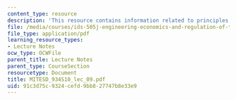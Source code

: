 ```yaml
---
content_type: resource
description: 'This resource contains information related to principles of microeconomics.  '
file: /media/courses/ids-505j-engineering-economics-and-regulation-of-the-electric-power-sector-spring-2010/91c3d75c9324cefd9bb827747b8e33e9_MITESD_934S10_lec_09.pdf
file_type: application/pdf
learning_resource_types:
- Lecture Notes
ocw_type: OCWFile
parent_title: Lecture Notes
parent_type: CourseSection
resourcetype: Document
title: MITESD_934S10_lec_09.pdf
uid: 91c3d75c-9324-cefd-9bb8-27747b8e33e9
---
```

